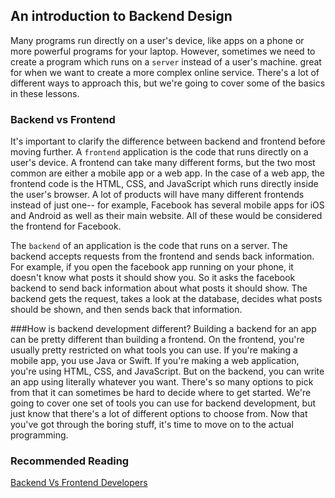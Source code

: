 ## An introduction to Backend Design

Many programs run directly on a user's device, like apps on a phone or more powerful programs for your laptop. However, sometimes we need to create a program which runs on a `server` instead of a user's machine. great for when we want to create a more complex online service. There's a lot of different ways to approach this, but we're going to cover some of the  basics in these lessons.


### Backend vs Frontend
It's important to clarify the difference between backend and frontend before moving further. A `frontend` application is the code that runs directly on a user's device. A frontend can take many different forms, but the two most common are either a mobile app or a web app. In the case of a web app, the frontend code is the HTML, CSS, and JavaScript which runs directly inside the user's browser. A lot of products will have many different frontends instead of just one-- for example, Facebook has several mobile apps for iOS and Android as well as their main website. All of these would be considered the frontend for Facebook.

The `backend` of an application is the code that runs on a server. The backend accepts requests from the frontend and sends back information. For example, if you open the facebook app running on your phone, it doesn't know what posts it should show you. So it asks the facebook backend to send back information about what posts it should show. The backend gets the request, takes a look at the database, decides what posts should be shown, and then sends back that information.

###How is backend development different?
Building a backend for an app can be pretty different than building a frontend. On the frontend, you're usually pretty restricted on what tools you can use. If you're making a mobile app, you use Java or Swift. If you're making a web application, you're using HTML, CSS, and JavaScript. But on the backend, you can write an app using literally whatever you want. There's so many options to pick from that it can sometimes be hard to decide where to get started. We're going to cover one set of tools you can use for backend development, but just know that there's a lot of different options to choose from. Now that you've got through the boring stuff, it's time to move on to the actual programming.

### Recommended Reading

[Backend Vs Frontend Developers](https://www.youtube.com/watch?v=9b0fAMlDe4E)
